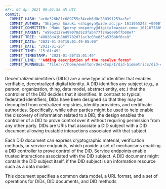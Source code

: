 ```yaml
---
#Fri 02 Apr 2021 06:02:55 AM UTC
commit:
  COMMIT_HASH: "ac0e326b81c689755e34ceb6d0c288391253ae3e"
  COMMIT_AUTHOR: "Shigeya Suzuki <shigeya@wide.ad.jp> 1611055243 +0900"
  COMMIT_COMMITTER: "Manu Sporny <msporny@digitalbazaar.com> 1611673309 -0500"
  COMMIT_PARENT: "e59e2127e499078d52dfab477f24ade95ffb08e7"
  COMMIT_TREE: "40028d41b8b85782d71ac3c03e835a536bbf6ce8"
  COMMIT_DATA: "2021-01-26T10:01:49-05:00"
  COMMIT_DATE: "2021-01-26"
  COMMIT_TIME: "15:01:49"
  COMMIT_TIMESTAMP: "2021-01-26T15:01:49"
  COMMIT_LINE: ""Adding description of the resolve forms"
  COMMIT_RUNNABLE: "file:///home/ewelton/Desktop/I/did-biometrics/did-core-dataset/analysis/gitinfo/ac0e326b81c689755e34ceb6d0c288391253ae3e/snapshot/index.html"
---
```


<section id="abstract">
<p>
<a>Decentralized identifiers</a> (DIDs) are a new type of identifier that
enables verifiable, decentralized digital identity. A <a>DID</a> identifies any
subject (e.g., a person, organization, thing, data model, abstract entity, etc.)
that the controller of the <a>DID</a> decides that it identifies. In contrast to
typical, federated identifiers, DIDs have been designed so that they may be
decoupled from centralized registries, identity providers, and certificate
authorities. Specifically, while other parties might be used to help enable the
discovery of information related to a <a>DID</a>, the design enables the
controller of a <a>DID</a> to prove control over it without requiring permission
from any other party. <a>DIDs</a> are URIs that associate a <a>DID subject</a>
with a <a>DID document</a> allowing trustable interactions associated with that
subject.
    </p>
<p>
Each <a>DID document</a> can express cryptographic material, verification
methods, or <a>service endpoints</a>, which provide a set of mechanisms enabling
a <a>DID controller</a> to prove control of the <a>DID</a>. <a>Service
endpoints</a> enable trusted interactions associated with the <a>DID
subject</a>. A <a>DID document</a> might contain the <a>DID subject</a> itself,
if the <a>DID subject</a> is an information resource such as a data model.
    </p>
<p>
This document specifies a common data model, a URL format, and a set of
operations for <a>DIDs</a>, <a>DID documents</a>, and <a>DID methods</a>.
    </p>
</section>
